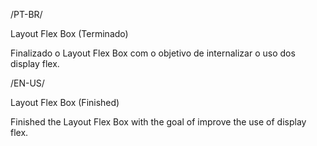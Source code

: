 /PT-BR/

Layout Flex Box (Terminado)

Finalizado o Layout Flex Box com o objetivo de internalizar o uso dos display flex.


/EN-US/

Layout Flex Box (Finished)

Finished the Layout Flex Box with the goal of improve the use of display flex. 

